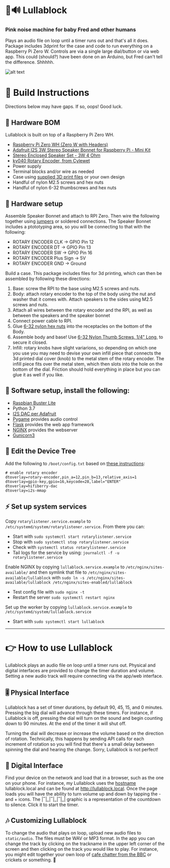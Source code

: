 # 🤫🔊 Lullablock

### Pink noise machine for baby Fred and other humans

Plays an audio file on loop until a timer runs out and that's all it does. Package includes 3dprint for the case and code to run everything on a Raspberry Pi Zero W. Controls are via a single large dial/button or via web app. This could (should?) have been done on an Arduino, but Fred can't tell the difference. Shhhhh.

![alt text](https://github.com/bryanboyer/lullablock/blob/master/3dprint/lullablock_build.jpg?raw=true)

# 🔧 Build Instructions

Directions below may have gaps. If so, oops! Good luck.

## 🛒 Hardware BOM
Lullablock is built on top of a Raspberry Pi Zero WH.

- [Raspberry Pi Zero WH (Zero W with Headers)](https://www.adafruit.com/product/3708)
- [Adafruit I2S 3W Stereo Speaker Bonnet for Raspberry Pi - Mini Kit](https://www.adafruit.com/product/3346)
- [Stereo Enclosed Speaker Set - 3W 4 Ohm](https://www.adafruit.com/product/1669)
- [ky040 Rotary Encoder, from Cylewet](https://www.amazon.com/Cylewet-Encoder-15%C3%9716-5-Arduino-CYT1062/dp/B06XQTHDRR)
- Power supply
- Terminal blocks and/or wire as needed
- Case using [supplied 3D print files](https://github.com/bryanboyer/lullablock/tree/master/3dprint) or your own design
- Handful of nylon M2.5 screws and hex nuts
- Handful of nylon 6-32 thumbscrews and hex nuts

## 🧰 Hardware setup
Assemble Speaker Bonnet and attach to RPI Zero. Then wire the following together using [jumpers](https://www.adafruit.com/product/1953?gclid=CjwKCAiA25v_BRBNEiwAZb4-ZRbKXj26y8MHqaMjv3Fv1vKvwB_-EpQndhkhp318n3Iuip4fMkSVdhoChYwQAvD_BwE) or soldered connections. The Speaker Bonnet includes a ptototyping area, so you will be connecting to that with the following:
- ROTARY ENCODER CLK -> GPIO Pin 12
- ROTARY ENCODER DT -> GPIO Pin 13
- ROTARY ENCODER SW -> GPIO Pin 16
- ROTARY ENCODER Plus Sign -> 5V 
- ROTARY ENCODER GND -> Ground

Build a case. This package includes files for 3d printing, which can then be assembled by following these directions:
1. Base: screw the RPI to the base using M2.5 screws and nuts.
2. Body: attach rotary encoder to the top of the body using the nut and washer that it comes with. Attach speakers to the sides using M2.5 screws and nuts.
3. Attach all wires between the rotary encoder and the RPI, as well as between the speakers and the speaker bonnet
4. Connect power cable to RPI.
5. Glue [6-32 nylon hex nuts](https://www.mcmaster.com/catalog/126/3382) into the receptacles on the bottom of the Body.
6. Assemble body and base! Use [6-32 Nylon Thumb Screws, 1/4" Long](https://www.mcmaster.com/catalog/126/3265), to secure it closed.
7. Infill: rotary knobs have slight variarions, so depending on which one you use you may need to devise your own infill piece that connects the 3d printed dial cover (knob) to the metal stem of the rotary encoder. The infill piece fits over the metal stem, which then slots into the hole on the bottom of the dial. Friction should hold everything in place but you can glue it as well if you like.

## 👾 Software setup, install the following:
- [Raspbian Buster Lite](https://downloads.raspberrypi.org/raspios_lite_armhf/images/raspios_lite_armhf-2020-12-04/2020-12-02-raspios-buster-armhf-lite.zip)
- Python 3.7
- [I2S DAC per Adafruit](https://learn.adafruit.com/adafruit-speaker-bonnet-for-raspberry-pi/raspberry-pi-usage)
- [Pygame](https://www.pygame.org/) provides audio control
- [Flask](https://flask.palletsprojects.com/) provides the web app framework
- [NGINX](https://www.nginx.com/) provides the webserver
- [Gunicorn3](https://gunicorn.org/)  

## 🌳 Edit the Device Tree
Add the following to `/boot/config.txt` based on [these instructions](https://blog.ploetzli.ch/2018/ky-040-rotary-encoder-linux-raspberry-pi/):
```
# enable rotary encoder
dtoverlay=rotary-encoder,pin_a=12,pin_b=13,relative_axis=1
dtoverlay=gpio-key,gpio=16,keycode=28,label="ENTER"
dtoverlay=hifiberry-dac
dtoverlay=i2s-mmap
```

## ⚡️ Set up system services
Copy `rotarylistener.service.example` to `/etc/systemd/system/rotarylistener.service`. From there you can:
- Start with `sudo systemctl start rotarylistener.service`
- Stop with `sudo systemctl stop rotarylistener.service`
- Check with `systemctl status rotarylistener.service`
- Tail logs for the service by using: `journalctl -f -u rotarylistener.service`

Enable NGINX by copying `lullablock.service.example` to `/etc/nginx/sites-available/` and then symlink that file to `/etc/nginx/sites-available/lullablock` with `sudo ln -s /etc/nginx/sites-available/lullablock /etc/nginx/sites-enabled/lullablock`
- Test config file with `sudo nginx -t`
- Restart the server `sudo systemctl restart nginx`

Set up the worker by copying `lullablock.service.example` to `/etc/systemd/system/lullablock.service`
- Start with `sudo systemctl start lullablock`

-----------------------------

# 👉 How to use Lullablock

Lullablock plays an audio file on loop until a timer runs out. Physical and digital interfaces are provided to change the timer duration and volume. Setting a new audio track will require connecting via the app/web interface.

## 🎚 Physical Interface

Lullablock has a set of timer durations, by default 90, 45, 15, and 0 minutes. Pressing the big dial will advance through these timers. For instance, if Lullablock is off, pressing the dial will turn on the sound and begin counting down to 90 minutes. At the end of the timer it will shut off.

Turning the dial will decrease or increase the volume based on the direction of rotation. Technically, this happens by sending API calls for each increment of rotation so you will find that there's a small delay between spinning the dial and hearing the change. Sorry, Lullablock is not perfect!

## 📱 Digital Interface

Find your device on the network and load that in a browser, such as the one on your phone. For instance, my Lullablock uses the [hostname](https://www.howtogeek.com/167195/how-to-change-your-raspberry-pi-or-other-linux-devices-hostname/) lullablock.local and can be found at http://lullablock.local. Once the page loads you will have the ability to turn volume up and down by tapping the - and + icons. The |‾|\_|‾|\_|‾|\_| graphic is a representation of the countdown to silence. Click it to start the timer.

## 🎶 Customizing Lullablock

To change the audio that plays on loop, upload new audio files to `static/audio`. The files must be WAV or MP3 format. In the app you can change the track by clicking on the trackname in the upper left corner of the screen and then clicking on the track you would like to play. For instance, you might edit together your own loop of [cafe chatter from the BBC](https://sound-effects.bbcrewind.co.uk/search?q=cafe) or crickets or something. 🦗
